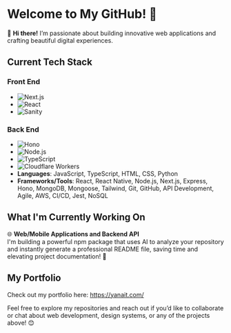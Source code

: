 # Welcome to My GitHub! 👋

🚀 **Hi there!** I’m passionate about building innovative web applications and crafting beautiful digital experiences.

## Current Tech Stack
### **Front End**
- ![Next.js](https://img.shields.io/badge/Next.js-000000?style=for-the-badge&logo=next.js&logoColor=white)
- ![React](https://img.shields.io/badge/React-61DAFB?style=for-the-badge&logo=react&logoColor=black)
- ![Sanity](https://img.shields.io/badge/Sanity-F03E2F?style=for-the-badge&logo=sanity&logoColor=white)
### **Back End**
- ![Hono](https://img.shields.io/badge/Hono-FECC00?style=for-the-badge&logoColor=black)
- ![Node.js](https://img.shields.io/badge/Node.js-43853D?style=for-the-badge&logo=node.js&logoColor=white)
- ![TypeScript](https://img.shields.io/badge/TypeScript-007ACC?style=for-the-badge&logo=typescript&logoColor=white)
- ![Cloudflare Workers](https://img.shields.io/badge/Cloudflare%20Workers-F38020?style=for-the-badge&logo=cloudflare&logoColor=white)
- **Languages**: JavaScript, TypeScript, HTML, CSS, Python
- **Frameworks/Tools**: React, React Native, Node.js, Next.js, Express, Hono, MongoDB, Mongoose, Tailwind, Git, GitHub, API Development, Agile, AWS, CI/CD, Jest, NoSQL

## What I'm Currently Working On
🌐 **Web/Mobile Applications and Backend API**   
I'm building a powerful npm package that uses AI to analyze your repository and instantly generate a professional README file, saving time and elevating project documentation! 🚀

## My Portfolio
Check out my portfolio here: https://yanait.com/

Feel free to explore my repositories and reach out if you’d like to collaborate or chat about web development, design systems, or any of the projects above! 😊
